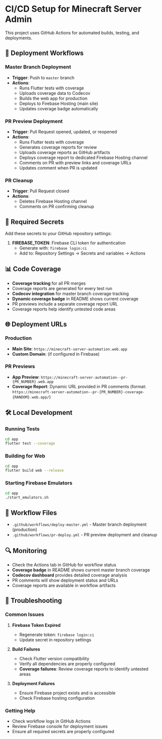 # CI/CD Setup for Minecraft Server Admin

This project uses GitHub Actions for automated builds, testing, and deployments.

## 🚀 Deployment Workflows

### Master Branch Deployment
- **Trigger**: Push to `master` branch
- **Actions**:
  - Runs Flutter tests with coverage
  - Uploads coverage data to Codecov
  - Builds the web app for production
  - Deploys to Firebase Hosting (main site)
  - Updates coverage badge automatically

### PR Preview Deployment
- **Trigger**: Pull Request opened, updated, or reopened
- **Actions**:
  - Runs Flutter tests with coverage
  - Generates coverage reports for review
  - Uploads coverage reports as GitHub artifacts
  - Deploys coverage report to dedicated Firebase Hosting channel
  - Comments on PR with preview links and coverage URLs
  - Updates comment when PR is updated

### PR Cleanup
- **Trigger**: Pull Request closed
- **Actions**:
  - Deletes Firebase Hosting channel
  - Comments on PR confirming cleanup

## 🔧 Required Secrets

Add these secrets to your GitHub repository settings:

1. **FIREBASE_TOKEN**: Firebase CLI token for authentication
   - Generate with: `firebase login:ci`
   - Add to: Repository Settings → Secrets and variables → Actions

## 📊 Code Coverage

- **Coverage tracking** for all PR merges
- Coverage reports are generated for every test run
- **Codecov integration** for master branch coverage tracking
- **Dynamic coverage badge** in README shows current coverage
- PR previews include a separate coverage report URL
- Coverage reports help identify untested code areas

## 🌐 Deployment URLs

### Production
- **Main Site**: `https://minecraft-server-automation.web.app`
- **Custom Domain**: (if configured in Firebase)

### PR Previews
- **App Preview**: `https://minecraft-server-automation--pr-{PR_NUMBER}.web.app`
- **Coverage Report**: Dynamic URL provided in PR comments (format: `https://minecraft-server-automation--pr-{PR_NUMBER}-coverage-{RANDOM}.web.app/`)

## 🛠️ Local Development

### Running Tests
```bash
cd app
flutter test --coverage
```

### Building for Web
```bash
cd app
flutter build web --release
```

### Starting Firebase Emulators
```bash
cd app
./start_emulators.sh
```

## 📁 Workflow Files

- `.github/workflows/deploy-master.yml` - Master branch deployment (production)
- `.github/workflows/pr-deploy.yml` - PR preview deployment and cleanup

## 🔍 Monitoring

- Check the Actions tab in GitHub for workflow status
- **Coverage badge** in README shows current master branch coverage
- **Codecov dashboard** provides detailed coverage analysis
- PR comments will show deployment status and URLs
- Coverage reports are available in workflow artifacts

## 🚨 Troubleshooting

### Common Issues

1. **Firebase Token Expired**
   - Regenerate token: `firebase login:ci`
   - Update secret in repository settings

2. **Build Failures**
   - Check Flutter version compatibility
   - Verify all dependencies are properly configured
   - **Coverage failures**: Review coverage reports to identify untested areas

3. **Deployment Failures**
   - Ensure Firebase project exists and is accessible
   - Check Firebase hosting configuration

### Getting Help

- Check workflow logs in GitHub Actions
- Review Firebase console for deployment issues
- Ensure all required secrets are properly configured

